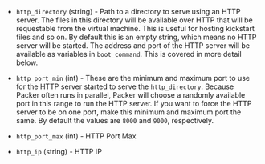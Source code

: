 <!-- Code generated from the comments of the HTTPConfig struct in common/http_config.go; DO NOT EDIT MANUALLY -->

-   `http_directory` (string) - Path to a directory to serve using an HTTP server. The files in this
    directory will be available over HTTP that will be requestable from the
    virtual machine. This is useful for hosting kickstart files and so on.
    By default this is an empty string, which means no HTTP server will be
    started. The address and port of the HTTP server will be available as
    variables in `boot_command`. This is covered in more detail below.
    
-   `http_port_min` (int) - These are the minimum and maximum port to use for the HTTP server
    started to serve the `http_directory`. Because Packer often runs in
    parallel, Packer will choose a randomly available port in this range to
    run the HTTP server. If you want to force the HTTP server to be on one
    port, make this minimum and maximum port the same. By default the values
    are `8000` and `9000`, respectively.
    
-   `http_port_max` (int) - HTTP Port Max

-   `http_ip` (string) - HTTP IP
